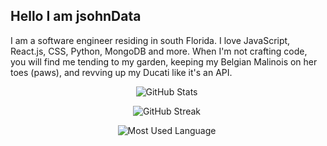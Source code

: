 <div style="width: 500px;">
  
## Hello I am jsohnData

I am a software engineer residing in south Florida. I love JavaScript, React.js, CSS, Python, MongoDB and more. When I'm not crafting code, you will find me tending to my garden, keeping my Belgian Malinois on her toes (paws), and revving up my Ducati like it's an API.

<div align="center">  
  
![GitHub Stats](https://github-readme-stats.vercel.app/api?username=jsohndata&show_icons=true&theme=radical&card_width=500)

![GitHub Streak](https://streak-stats.demolab.com?user=jsohndata&theme=tokyonight&date_format=%5BY.%5Dn.j&mode=weekly&card_width=500)
  
![Most Used Language](https://github-readme-stats.vercel.app/api/wakatime?username=jsohndata&theme=github_dark&layout=compact)

 </div>
 </div>
